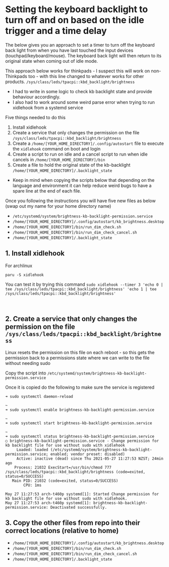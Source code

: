 # Setting the keyboard backlight to turn off and on based on the idle trigger and a time delay

The below gives you an approach to set a timer to turn off the keyboard back light from when you have last touched the input devices (touchpad/keyboard/mouse). The keyboard back light will then return to its original state when coming out of idle mode.

This approach below works for thinkpads - I suspect this will work on non-Thinkpads too - with this line changed to whatever works for other products. 
`/sys/class/leds/tpacpi::kbd_backlight/brightness`

- I had to write in some logic to check kb backlight state and provide behaviour accordingly.
- I also had to work around some weird parse error when trying to run xidlehook from a systemd service

Five things needed to do this

1. Install xidlehook
1. Create a service that only changes the permission on the file `/sys/class/leds/tpacpi::kbd_backlight/brightness`
1. Create a `/home/[YOUR_HOME_DIRECTORY]/.config/autostart` file to execute the `xidlehook` command on boot and login
1. Create a script to run on idle and a cancel script to run when idle cancels in `/home/[YOUR_HOME_DIRECTORY]/bin`
1. Create a file to hold the original state of the kb-backlight `/home/[YOUR_HOME_DIRECTORY]/.backlight_state`

- Keep in mind when copying the scripts below that depending on the language and environment it can help reduce weird bugs to have a spare line at the end of each file.

Once you following the instructions you will have five new files as below (swap out my name for your home directory name)

- `/etc/systemd/system/brightness-kb-backlight-permission.service`
- `/home/[YOUR_HOME_DIRECTORY]/.config/autostart/kb_brightness.desktop`
- `/home/[YOUR_HOME_DIRECTORY]/bin/run_dim_check.sh`
- `/home/[YOUR_HOME_DIRECTORY]/bin/run_dim_check_cancel.sh`
- `/home/[YOUR_HOME_DIRECTORY]/.backlight_state`

## 1. Install xidlehook

​For archlinux

`paru -S xidlehook`

You can test it by trying this command 
`sudo xidlehook --timer 3 'echo 0 | tee /sys/class/leds/tpacpi::kbd_backlight/brightness' 'echo 1 | tee /sys/class/leds/tpacpi::kbd_backlight/brightness'`

​
## 2. Create a service that only changes the permission on the file `/sys/class/leds/tpacpi::kbd_backlight/brightness`

Linux resets the permission on this file on each reboot - so this gets the permission back to a permissions state where we can write to the file without needing sudo

Copy the script into
`/etc/systemd/system/brightness-kb-backlight-permission.service`

Once it is copied do the following to make sure the service is registered

```
➜ sudo systemctl daemon-reload

~ 
➜ sudo systemctl enable brightness-kb-backlight-permission.service

~ 
➜ sudo systemctl start brightness-kb-backlight-permission.service

~ 
➜ sudo systemctl status brightness-kb-backlight-permission.service
○ brightness-kb-backlight-permission.service - Change permission for kb backlight file for use without sudo with xidlehook
     Loaded: loaded (/etc/systemd/system/brightness-kb-backlight-permission.service; enabled; vendor preset: disabled)
     Active: inactive (dead) since Thu 2021-05-27 11:27:53 NZST; 24min ago
    Process: 21032 ExecStart=/usr/bin/chmod 777 /sys/class/leds/tpacpi::kbd_backlight/brightness (code=exited, status=0/SUCCESS)
   Main PID: 21032 (code=exited, status=0/SUCCESS)
        CPU: 1ms

May 27 11:27:53 arch-t460p systemd[1]: Started Change permission for kb backlight file for use without sudo with xidlehook.
May 27 11:27:53 arch-t460p systemd[1]: brightness-kb-backlight-permission.service: Deactivated successfully.
```

## 3. Copy the other files from repo into their correct locations (relative to home)

- `/home/[YOUR_HOME_DIRECTORY]/.config/autostart/kb_brightness.desktop`
- `/home/[YOUR_HOME_DIRECTORY]/bin/run_dim_check.sh`
- `/home/[YOUR_HOME_DIRECTORY]/bin/run_dim_check_cancel.sh`
- `/home/[YOUR_HOME_DIRECTORY]/.backlight_state`